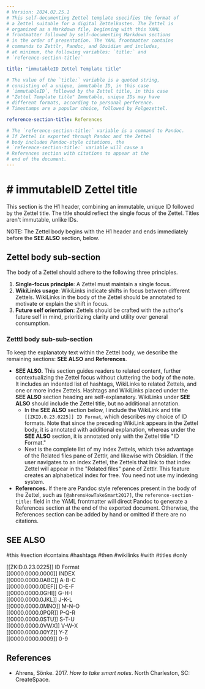 ```yaml
---
# Version: 2024.02.25.1
# This self-documenting Zettel template specifies the format of 
# a Zettel suitable for a digital Zettelkasten. The Zettel is
# organized as a Markdown file, beginning with this YAML 
# frontmatter followed by self-documenting Markdown sections 
# in the order of presentation. The YAML frontmatter contains
# commands to Zettlr, Pandoc, and Obsidian and includes, 
# at minimum, the following variables: `title:` and 
# `reference-section-title:` 

title: "immutableID Zettel Template title"

# The value of the `title:` variable is a quoted string, 
# consisting of a unique, immutable ID, in this case 
# `immutableID`, followed by the Zettel title, in this case
# "Zettel Template title" Immutable, unique IDs may have 
# different formats, according to personal perference. 
# Timestamps are a popular choice, followed by Folgezettel. 

reference-section-title: References

# The `reference-section-title:` variable is a command to Pandoc.
# If Zettel is exported through Pandoc and the Zettel 
# body includes Pandoc-style citations, the 
# `reference-section-title:` variable will cause a 
# References section with citations to appear at the 
# end of the document. 
---
```

# \# immutableID  Zettel title

This section is the H1 header, combining an immutable, unique ID followed by the Zettel title. The title should reflect the single focus of the Zettel. Titles aren't immutable, unlike IDs. 

NOTE: The Zettel body begins with the H1 header and ends immediately before the **SEE ALSO** section, below.

## Zettel body sub-section

The body of a Zettel should adhere to the following three principles.

1. **Single-focus principle**: A Zettel must maintain a single focus.
2. **WikiLinks usage**: WikiLinks indicate shifts in focus between different Zettels. WikiLinks in the body of the Zettel should be annotated to motivate or explain the shift in focus.
3. **Future self orientation**: Zettels should be crafted with the author's future self in mind, prioritizing clarity and utility over general consumption.

### Zetttl body sub-sub-section

To keep the explanatoty text within the Zettel body, we describe the remaining sections: **SEE ALSO** and **References**.

- **SEE ALSO.** This section guides readers to related content, further contextualizing the Zettel focus without cluttering the body of the note. It includes an indented list of hashtags, WikiLinks to related Zettels, and one or more index Zettels. Hashtags and WikiLinks placed under the **SEE ALSO** section heading are self-explanatory. WikiLinks under **SEE ALSO** should include the Zettel title, but no additional annotation.
     - In the **SEE ALSO** section below, I include the WikiLink and title `[[ZKID.0.23.0225]] ID Format`, which describes my choice of ID formats. Note that since the preceding WikiLink appears in the Zettel body, it is annotated with additional explanation, whereas under the **SEE ALSO** section, it is annotated only with the Zettel title "ID Format." 
     - Next is the complete list of my index Zettels, which take advantage of the Related files pane of  Zettlr, and likewise with Obsidian. If the user navigates to an index Zettel, the Zettels that link to that index Zettel will appear in the "Related files" pane of Zettlr. This feature creates an alphabetical index for free. You need not use my indexing system.
- **References.**  If there are Pandoc style references present in the body of the Zettel, such as `[@ahrensHowTakeSmart2017]`, the  `reference-section-title:` field in the YAML frontmatter will direct Pandoc to generate a References section at the end of the exported document. Otherwise, the References section can be added by hand or omitted if there are no citations.

## SEE ALSO

 #this #section #contains #hashtags #then #wikilinks #with #titles #only

[[ZKID.0.23.0225]] ID Format  
[[0000.0000.0000]] INDEX  
[[0000.0000.0ABC]] A-B-C  
[[0000.0000.0DEF]] D-E-F  
[[0000.0000.0GHI]] G-H-I  
[[0000.0000.0JKL]] J-K-L  
[[0000.0000.0MNO]] M-N-O  
[[0000.0000.0PQR]] P-Q-R  
[[0000.0000.0STU]] S-T-U  
[[0000.0000.0VWX]] V-W-X  
[[0000.0000.00YZ]] Y-Z  
[[0000.0000.0009]] 0-9  

## References

- Ahrens, Sönke. 2017. _How to take smart notes_. North Charleston, SC: CreateSpace.
